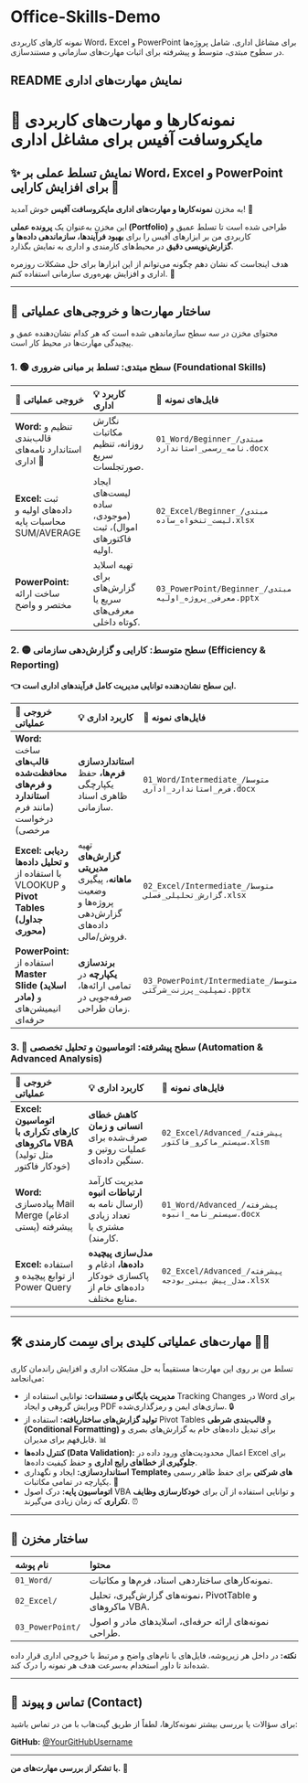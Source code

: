 # Office-Skills-Demo
نمونه کارهای کاربردی Word، Excel و PowerPoint برای مشاغل اداری. شامل پروژه‌ها در سطوح مبتدی، متوسط و پیشرفته برای اثبات مهارت‌های سازمانی و مستندسازی.

 **README** 
**نمایش مهارت‌های اداری**
-----

# 💼 نمونه‌کارها و مهارت‌های کاربردی مایکروسافت آفیس برای مشاغل اداری

## ✨ نمایش تسلط عملی بر Word، Excel و PowerPoint برای افزایش کارایی 🚀

به مخزن **نمونه‌کارها و مهارت‌های اداری مایکروسافت آفیس** خوش آمدید\! 👋

این مخزن به‌عنوان یک **پرونده عملی (Portfolio)** طراحی شده است تا تسلط عمیق و کاربردی من بر ابزارهای آفیس را برای **بهبود فرآیندها، سازماندهی داده‌ها و گزارش‌نویسی دقیق** در محیط‌های کارمندی و اداری به نمایش بگذارد.

هدف اینجاست که نشان دهم چگونه می‌توانم از این ابزارها برای حل مشکلات روزمره اداری و افزایش بهره‌وری سازمانی استفاده کنم. 🎯

-----

## 🔑 ساختار مهارت‌ها و خروجی‌های عملیاتی

محتوای مخزن در سه سطح سازماندهی شده است که هر کدام نشان‌دهنده عمق و پیچیدگی مهارت‌ها در محیط کار است.

### 1\. 🟢 سطح مبتدی: تسلط بر مبانی ضروری (Foundational Skills)

| 📝 خروجی عملیاتی | 💡 کاربرد اداری | 📂 فایل‌های نمونه |
| :--- | :--- | :--- |
| **Word:** تنظیم و قالب‌بندی استاندارد نامه‌های اداری 📄 | نگارش مکاتبات روزانه، تنظیم سریع صورتجلسات. | `01_Word/Beginner_مبتدی/نامه_رسمی_استاندارد.docx` |
| **Excel:** ثبت داده‌های اولیه و محاسبات پایه $\text{SUM}/\text{AVERAGE}$ | ایجاد لیست‌های ساده (موجودی، اموال)، ثبت فاکتورهای اولیه. | `02_Excel/Beginner_مبتدی/لیست_تنخواه_ساده.xlsx` |
| **PowerPoint:** ساخت ارائه مختصر و واضح | تهیه اسلاید برای گزارش‌های سریع یا معرفی‌های کوتاه داخلی. | `03_PowerPoint/Beginner_مبتدی/معرفی_پروژه_اولیه.pptx` |

### 2\. 🟡 سطح متوسط: کارایی و گزارش‌دهی سازمانی (Efficiency & Reporting)

**👈 این سطح نشان‌دهنده توانایی مدیریت کامل فرآیندهای اداری است.**

| 📝 خروجی عملیاتی | 💡 کاربرد اداری | 📂 فایل‌های نمونه |
| :--- | :--- | :--- |
| **Word:** ساخت **قالب‌های محافظت‌شده و فرم‌های استاندارد** (مانند فرم درخواست مرخصی) | **استانداردسازی فرم‌ها،** حفظ یکپارچگی ظاهری اسناد سازمانی. | `01_Word/Intermediate_متوسط/فرم_استاندارد_اداری.docx` |
| **Excel:** **ردیابی و تحلیل داده‌ها** با استفاده از $\text{VLOOKUP}$ و **$\text{Pivot Tables}$ (جداول محوری)** | تهیه **گزارش‌های مدیریتی ماهانه**، پیگیری وضعیت پروژه‌ها و گزارش‌دهی داده‌های فروش/مالی. | `02_Excel/Intermediate_متوسط/گزارش_تحلیلی_فصلی.xlsx` |
| **PowerPoint:** استفاده از **$\text{Master Slide}$ (اسلاید مادر)** و انیمیشن‌های حرفه‌ای | **برندسازی یکپارچه** در تمامی ارائه‌ها، صرفه‌جویی در زمان طراحی. | `03_PowerPoint/Intermediate_متوسط/تمپلیت_پرزنت_شرکتی.pptx` |

### 3\. 🔴 سطح پیشرفته: اتوماسیون و تحلیل تخصصی (Automation & Advanced Analysis)

| 📝 خروجی عملیاتی | 💡 کاربرد اداری | 📂 فایل‌های نمونه |
| :--- | :--- | :--- |
| **Excel:** **اتوماسیون کارهای تکراری با ماکروهای $\text{VBA}$** (مثل تولید خودکار فاکتور) | **کاهش خطای انسانی و زمان** صرف‌شده برای عملیات روتین و سنگین داده‌ای. | `02_Excel/Advanced_پیشرفته/سیستم_ماکرو_فاکتور.xlsm` |
| **Word:** پیاده‌سازی $\text{Mail Merge}$ (ادغام پستی) پیشرفته | مدیریت کارآمد **ارتباطات انبوه** (ارسال نامه به تعداد زیادی مشتری یا کارمند). | `01_Word/Advanced_پیشرفته/سیستم_نامه_انبوه.docx` |
| **Excel:** استفاده از توابع پیچیده و $\text{Power Query}$ | **مدل‌سازی پیچیده داده‌ها،** ادغام و پاکسازی خودکار داده‌های خام از منابع مختلف. | `02_Excel/Advanced_پیشرفته/مدل_پیش بینی_بودجه.xlsx` |

-----

## 🛠️ مهارت‌های عملیاتی کلیدی برای سِمت کارمندی 🧑‍💻

تسلط من بر روی این مهارت‌ها مستقیماً به حل مشکلات اداری و افزایش راندمان کاری می‌انجامد:

  * **مدیریت بایگانی و مستندات:** توانایی استفاده از $\text{Tracking Changes}$ در $\text{Word}$ برای ویرایش گروهی و ایجاد $\text{PDF}$ سازی‌های ایمن و رمزگذاری‌شده. 🔒
  * **تولید گزارش‌های ساختاریافته:** استفاده از $\text{Pivot Tables}$ و **قالب‌بندی شرطی (Conditional Formatting)** برای تبدیل داده‌های خام به گزارش‌های بصری و قابل‌فهم برای مدیران. 📊
  * **کنترل داده‌ها (Data Validation):** اعمال محدودیت‌های ورود داده در $\text{Excel}$ برای **جلوگیری از خطاهای رایج اداری** و حفظ کیفیت داده‌ها.
  * **استانداردسازی:** ایجاد و نگهداری **$\text{Template}$های شرکتی** برای حفظ ظاهر رسمی و یکپارچه در تمامی مکاتبات. 📜
  * **اتوماسیون پایه:** درک اصول $\text{VBA}$ و توانایی استفاده از آن برای **خودکارسازی وظایف تکراری** که زمان زیادی می‌گیرند. ⏰

-----

## 📂 ساختار مخزن

| نام پوشه | محتوا |
| :--- | :--- |
| `01_Word/` | نمونه‌کارهای ساختاردهی اسناد، فرم‌ها و مکاتبات. |
| `02_Excel/` | نمونه‌های گزارش‌گیری، تحلیل، PivotTable و ماکروهای $\text{VBA}$. |
| `03_PowerPoint/` | نمونه‌های ارائه حرفه‌ای، اسلایدهای مادر و اصول طراحی. |

**نکته:** در داخل هر زیرپوشه، فایل‌های با نام‌های واضح و مرتبط با خروجی اداری قرار داده شده‌اند تا داور استخدام به‌سرعت هدف هر نمونه را درک کند.

-----

## 📧 تماس و پیوند (Contact)

برای سؤالات یا بررسی بیشتر نمونه‌کارها، لطفاً از طریق گیت‌هاب با من در تماس باشید:

**GitHub:** [@YourGitHubUsername](https://www.google.com/search?q=https://github.com/YourGitHubUsername)

-----

**با تشکر از بررسی مهارت‌های من.** 🙏
